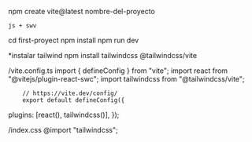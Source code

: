 npm create vite@latest nombre-del-proyecto

    js + swv

cd first-proyect
npm install
npm run dev

\*instalar tailwind
npm install tailwindcss @tailwindcss/vite

/vite.config.ts
import { defineConfig } from "vite";
import react from "@vitejs/plugin-react-swc";
import tailwindcss from "@tailwindcss/vite";

    	// https://vite.dev/config/
    	export default defineConfig({

plugins: [react(), tailwindcss()],
});

/index.css
@import "tailwindcss";

